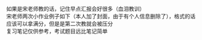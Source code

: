 如果是宋老师教的话，记住早点汇报会好很多（血泪教训）<br>
宋老师两次小作业例子如下（本人加了封面，由于有个人信息删除了），格式的话应该可以拿满分，但是是第二次教就会被压分<br>
复习笔记仅供参考，考试题目远比笔记简单<br>
